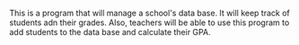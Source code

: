 This is a program that will manage a school's data base. It will keep track of students adn their grades. Also, teachers will be able to use this program to add students to the data base and calculate their GPA.
